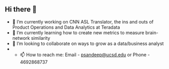 ## Hi there 👋

- 🔭 I’m currently working on CNN ASL Translator, the ins and outs of Product Operations and Data Analytics at Teradata
- 🌱 I’m currently learning how to create new metrics to measure brain-network similarity
- 👯 I’m looking to collaborate on ways to grow as a data/business analyst
- - 📫 How to reach me: Email - psandeep@ucsd.edu or Phone - 4692868737
<!--
**psandeep28/psandeep28** is a ✨ _special_ ✨ repository because its `README.md` (this file) appears on your GitHub profile.

Here are some ideas to get you started:

- 🔭 I’m currently working on ...
- 🌱 I’m currently learning ...
- 👯 I’m looking to collaborate on ...
- 🤔 I’m looking for help with ...
- 💬 Ask me about ...
- 📫 How to reach me: ...
- 😄 Pronouns: ...
- ⚡ Fun fact: ...
-->
